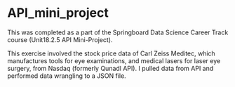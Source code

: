 # API_mini_project
This was completed as a part of the Springboard Data Science Career Track course (Unit18.2.5 API Mini-Project).

This exercise involved the stock price data of Carl Zeiss Meditec, which manufactures tools for eye examinations, and medical lasers for laser eye surgery, from Nasdaq (formerly Qunadl API). I pulled data from API and performed data wrangling to a JSON file.
